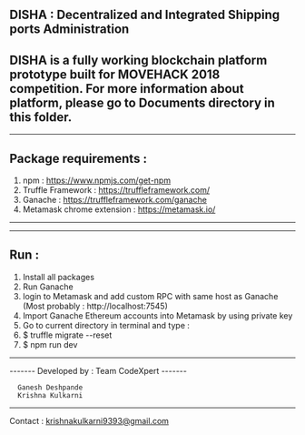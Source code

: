 ## DISHA : Decentralized and Integrated Shipping ports Administration

## DISHA is a fully working blockchain platform prototype built for MOVEHACK 2018 competition. For more information about platform, please go to Documents directory in this folder.


-------------------------------------------------------
## Package requirements :

1. npm : https://www.npmjs.com/get-npm
2. Truffle Framework : https://truffleframework.com/
3. Ganache : https://truffleframework.com/ganache
4. Metamask chrome extension : https://metamask.io/
-------------------------------------------------------

-------------------------------------------------------
## Run :

1. Install all packages
2. Run Ganache
3. login to Metamask and add custom RPC with same host as Ganache (Most probably : http://localhost:7545)
4. Import Ganache Ethereum accounts into Metamask by using private key
4. Go to current directory in terminal and type :
5. $ truffle migrate --reset
6. $ npm run dev
-------------------------------------------------------

------- Developed by : Team CodeXpert -------

      Ganesh Deshpande
      Krishna Kulkarni
----------------------------

Contact : krishnakulkarni9393@gmail.com